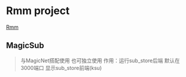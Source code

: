 # Rmm project
[Rmm](https://github.com/LIghtJUNction/RootManageModuleModel) 


## MagicSub
>  与MagicNet搭配使用
> 也可独立使用
> 作用：运行sub_store后端 默认在3000端口
> 显示sub_store前端(ksu)


